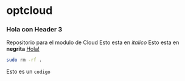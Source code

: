 # optcloud

### Hola con Header 3
Repositorio para el modulo de Cloud
Esto esta en *italico*
Esto esta en **negrita**
[Hola!](https://google.com)
```bash
sudo rm -rf .
```
Esto es un `codigo`

